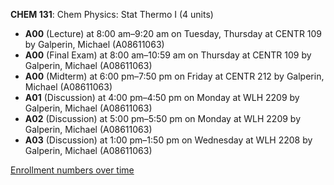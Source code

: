 **CHEM 131**: Chem Physics: Stat Thermo I (4 units)

- **A00** (Lecture) at 8:00 am–9:20 am on Tuesday, Thursday at CENTR 109 by Galperin, Michael (A08611063)
- **A00** (Final Exam) at 8:00 am–10:59 am on Thursday at CENTR 109 by Galperin, Michael (A08611063)
- **A00** (Midterm) at 6:00 pm–7:50 pm on Friday at CENTR 212 by Galperin, Michael (A08611063)
- **A01** (Discussion) at 4:00 pm–4:50 pm on Monday at WLH 2209 by Galperin, Michael (A08611063)
- **A02** (Discussion) at 5:00 pm–5:50 pm on Monday at WLH 2209 by Galperin, Michael (A08611063)
- **A03** (Discussion) at 1:00 pm–1:50 pm on Wednesday at WLH 2208 by Galperin, Michael (A08611063)

[Enrollment numbers over time](./CHEM131.tsv)
